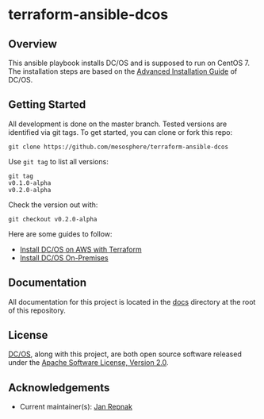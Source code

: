 # terraform-ansible-dcos

## Overview

This ansible playbook installs DC/OS and is supposed to run on CentOS 7. The installation steps are based on the [Advanced Installation Guide](https://docs.mesosphere.com/latest/administration/installing/custom/advanced/) of DC/OS.

## Getting Started

All development is done on the master branch. Tested versions are identified via git tags. To get started, you can clone or fork this repo:

```
git clone https://github.com/mesosphere/terraform-ansible-dcos
```

Use `git tag` to list all versions:

```
git tag
v0.1.0-alpha
v0.2.0-alpha
```

Check the version out with:

```
git checkout v0.2.0-alpha
```

Here are some guides to follow:

* [Install DC/OS on AWS with Terraform](docs/INSTALL_AWS.md)
* [Install DC/OS On-Premises](docs/INSTALL_ONPREM.md)

## Documentation

All documentation for this project is located in the [docs](docs/) directory at the root of this repository.

## License
[DC/OS][github-dcos], along with this project, are both open source software released under the
[Apache Software License, Version 2.0](LICENSE).

## Acknowledgements
  * Current maintainer(s): [Jan Repnak][github-jrx]

[github-dcos]: https://github.com/dcos/dcos
[github-jrx]: https://github.com/jrx

